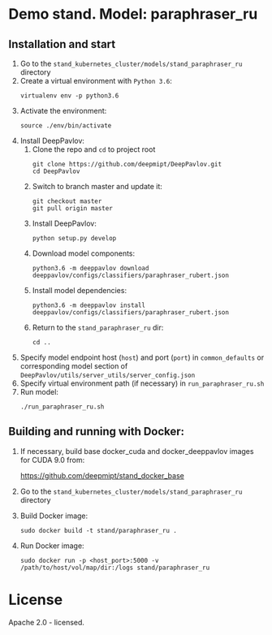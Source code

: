 # Demo stand. Model: paraphraser_ru

## Installation and start
1. Go to the `stand_kubernetes_cluster/models/stand_paraphraser_ru` directory
2. Create a virtual environment with `Python 3.6`:
    ```
    virtualenv env -p python3.6
    ```
3. Activate the environment:
    ```
    source ./env/bin/activate
    ```
4. Install DeepPavlov:
    1. Clone the repo and `cd` to project root
        ```
        git clone https://github.com/deepmipt/DeepPavlov.git
        cd DeepPavlov
        ```
    2. Switch to branch master and update it:
        ```
        git checkout master
        git pull origin master
        ```
    3. Install DeepPavlov:
        ```
        python setup.py develop
        ```
    4. Download model components:
        ```
        python3.6 -m deeppavlov download deeppavlov/configs/classifiers/paraphraser_rubert.json
        ```
    5. Install model dependencies:
        ```
        python3.6 -m deeppavlov install deeppavlov/configs/classifiers/paraphraser_rubert.json
        ```
    6. Return to the `stand_paraphraser_ru` dir:
        ```
        cd ..
        ```
5. Specify model endpoint host (`host`) and port (`port`) in `common_defaults` or corresponding model section of `DeepPavlov/utils/server_utils/server_config.json`
6. Specify virtual environment path (if necessary) in `run_paraphraser_ru.sh`
7. Run model:
    ```
    ./run_paraphraser_ru.sh
    ```

## Building and running with Docker:
1. If necessary, build base docker_cuda and docker_deeppavlov images for CUDA 9.0 from:

   https://github.com/deepmipt/stand_docker_base
  
2. Go to the `stand_kubernetes_cluster/models/stand_paraphraser_ru` directory

3. Build Docker image:
   ```
   sudo docker build -t stand/paraphraser_ru .
   ```
4. Run Docker image:
   ```
   sudo docker run -p <host_port>:5000 -v /path/to/host/vol/map/dir:/logs stand/paraphraser_ru
   ```

# License

Apache 2.0 - licensed.